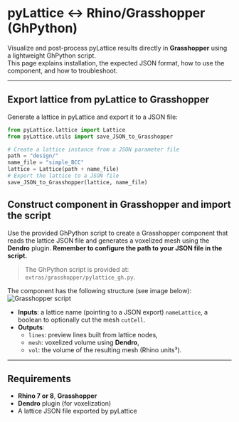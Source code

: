 # pyLattice ↔︎ Rhino/Grasshopper (GhPython)

Visualize and post-process pyLattice results directly in **Grasshopper** using a lightweight GhPython script.  
This page explains installation, the expected JSON format, how to use the component, and how to troubleshoot.

---

## Export lattice from pyLattice to Grasshopper
Generate a lattice in pyLattice and export it to a JSON file:
```python
from pyLattice.lattice import Lattice
from pyLattice.utils import save_JSON_to_Grasshopper

# Create a lattice instance from a JSON parameter file
path = "design/"
name_file = "simple_BCC"
lattice = Lattice(path + name_file)
# Export the lattice to a JSON file
save_JSON_to_Grasshopper(lattice, name_file)
```

## Construct component in Grasshopper and import the script
Use the provided GhPython script to create a Grasshopper component that reads the lattice JSON file and generates a voxelized mesh using the **Dendro** plugin.
**Remember to configure the path to your JSON file in the script.**

> The GhPython script is provided at: `extras/grasshopper/pylattice_gh.py`.

The component has the following structure (see image below):
![Grasshopper script](/docs/grasshopper_script.png)

- **Inputs**: a lattice name (pointing to a JSON export) `nameLattice`, a boolean to optionally cut the mesh `cutCell`.
- **Outputs**:
  - `lines`: preview lines built from lattice nodes,
  - `mesh`: voxelized volume using **Dendro**,
  - `vol`: the volume of the resulting mesh (Rhino units³).

    
---

## Requirements

- **Rhino 7 or 8**, **Grasshopper**
- **Dendro** plugin (for voxelization)
- A lattice JSON file exported by pyLattice

